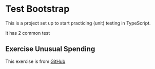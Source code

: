# Test Bootstrap   

This is a project set up to start practicing (unit) testing in TypeScript.

It has 2 common test 

## Exercise Unusual Spending

This exercise is from [GitHub](https://github.com/testdouble/unusual-spending)
